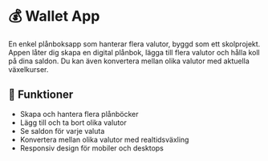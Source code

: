 # 💰 Wallet App

En enkel plånboksapp som hanterar flera valutor, byggd som ett skolprojekt. Appen låter dig skapa en digital plånbok, lägga till flera valutor och hålla koll på dina saldon. Du kan även konvertera mellan olika valutor med aktuella växelkurser.

## 🚀 Funktioner

- Skapa och hantera flera plånböcker
- Lägg till och ta bort olika valutor
- Se saldon för varje valuta
- Konvertera mellan olika valutor med realtidsväxling
- Responsiv design för mobiler och desktops

